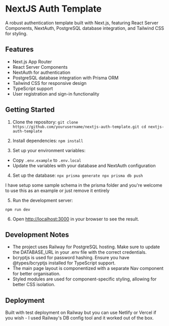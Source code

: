 # NextJS Auth Template

A robust authentication template built with Next.js, featuring React Server Components, NextAuth, PostgreSQL database integration, and Tailwind CSS for styling.

## Features

- Next.js App Router
- React Server Components
- NextAuth for authentication
- PostgreSQL database integration with Prisma ORM
- Tailwind CSS for responsive design
- TypeScript support
- User registration and sign-in functionality

## Getting Started

1. Clone the repository:
`git clone https://github.com/yourusername/nextjs-auth-template.git cd nextjs-auth-template` 

2. Install dependencies:
`npm install`

3. Set up your environment variables:
- Copy `.env.example` to `.env.local`
- Update the variables with your database and NextAuth configuration

4. Set up the database:
`npx prisma generate npx prisma db push`

I have setup some sample schema in the prisma folder and you're welcome to use this as an example or just remove it entirely

5. Run the development server:

`npm run dev` 


6. Open [http://localhost:3000](http://localhost:3000) in your browser to see the result.

## Development Notes

- The project uses Railway for PostgreSQL hosting. Make sure to update the DATABASE_URL in your .env file with the correct credentials.
- bcryptjs is used for password hashing. Ensure you have @types/bcryptjs installed for TypeScript support.
- The main page layout is componentized with a separate Nav component for better organisation.
- Styled modules are used for component-specific styling, allowing for better CSS isolation.

## Deployment

Built with test deployment on Railway but you can use Netlify or Vercel if you wish - I used Railway's DB config tool and it worked out of the box.
